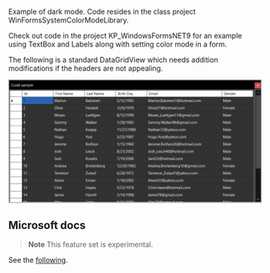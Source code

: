 Example of dark mode. Code resides in the class project WinFormsSystemColorModeLibrary.

Check out code in the project KP_WindowsFormsNET9 for an example using TextBox and Labels along with setting color mode in a form.

The following is a standard DataGridView which needs addition modifications if the headers are not appealing.

![Screenshot](assets/screenshot.png)

## Microsoft docs

> **Note**
> This feature set is experimental.

See the [following](https://learn.microsoft.com/en-us/dotnet/desktop/winforms/whats-new/net90?view=netdesktop-9.0#dark-mode).